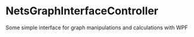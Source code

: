 # NetsGraphInterfaceController
Some simple interface for graph manipulations and calculations with WPF
